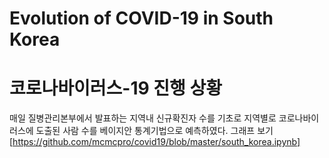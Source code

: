 # Evolution of COVID-19 in South Korea
# 코로나바이러스-19 진행 상황

매일 질병관리본부에서 발표하는 지역내 신규확진자 수를 기초로 지역별로 코로나바이러스에 도출된 사람 수를 베이지안 통계기법으로 예측하였다.
그래프 보기 [https://github.com/mcmcpro/covid19/blob/master/south_korea.ipynb]
